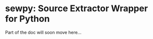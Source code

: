 sewpy: Source Extractor Wrapper for Python
==========================================

Part of the doc will soon move here...

